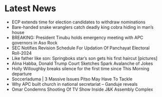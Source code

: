 # Latest News
-  ECP extends time for election candidates to withdraw nominations
-  Bare-handed snake wranglers catch deadly king cobra hiding in man’s house
-  BREAKING: President Tinubu holds emergency meeting with APC governors in Aso Rock
-  SEC Notifies Revision Schedule For Updation Of Panchayat Electoral Roll-2024
-  Like father like son: Springboks star’s son gets his first haircut [pictures]
-  Alina Habba, Donald Trump Court Sketches Spark Avalanche of Jokes
-  Holly Willoughby breaks silence for the first time since This Morning departure
-  Soccerladuma | 3 Massive Issues Pitso May Have To Tackle
-  Why APC built church in national secretariat – Ganduje reveals
-  Omar Condemns Shooting Of TV Show Inside J&K Assembly Complex
